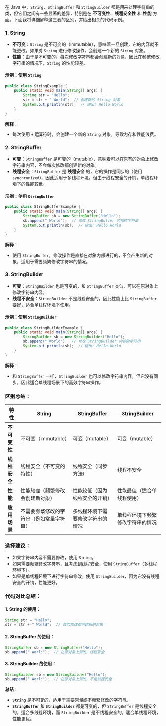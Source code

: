 在 Java 中，`String`、`StringBuffer` 和 `StringBuilder` 都是用来处理字符串的类，但它们之间有一些显著的差异，特别是在 **不可变性**、**线程安全性** 和 **性能** 方面。下面我将详细解释这三者的区别，并给出相关的代码示例。

### **1. String**
- **不可变**：`String` 是不可变的（immutable），意味着一旦创建，它的内容就不能更改。如果对 `String` 进行修改操作，会创建一个新的 `String` 对象。
- **性能**：由于是不可变的，每次修改字符串都会创建新的对象，因此在频繁修改字符串的情况下，`String` 的性能较差。

#### **示例：使用 `String`**
```java
public class StringExample {
    public static void main(String[] args) {
        String str = "Hello";
        str = str + " World";  // 创建新的 String 对象
        System.out.println(str);  // 输出: Hello World
    }
}
```

**解释**：
- 每次使用 `+` 运算符时，会创建一个新的 `String` 对象，导致内存和性能浪费。

### **2. StringBuffer**
- **可变**：`StringBuffer` 是可变的（mutable），意味着可以在原有的对象上修改字符串内容，不会每次修改都创建新的对象。
- **线程安全**：`StringBuffer` 是 **线程安全** 的，它的操作是同步的（使用 `synchronized`），因此适用于多线程环境。但由于线程安全的开销，单线程环境下的性能较低。

#### **示例：使用 `StringBuffer`**
```java
public class StringBufferExample {
    public static void main(String[] args) {
        StringBuffer sb = new StringBuffer("Hello");
        sb.append(" World");  // 修改 StringBuffer 内部的字符串
        System.out.println(sb);  // 输出: Hello World
    }
}
```

**解释**：
- 使用 `StringBuffer`，修改操作是直接在对象内部进行的，不会产生新的对象，适用于需要频繁修改字符串的情况。

### **3. StringBuilder**
- **可变**：`StringBuilder` 也是可变的，和 `StringBuffer` 类似，可以在原对象上修改字符串内容。
- **线程不安全**：`StringBuilder` 不是线程安全的，因此性能上比 `StringBuffer` 要好，适合单线程环境下使用。

#### **示例：使用 `StringBuilder`**
```java
public class StringBuilderExample {
    public static void main(String[] args) {
        StringBuilder sb = new StringBuilder("Hello");
        sb.append(" World");  // 修改 StringBuilder 内部的字符串
        System.out.println(sb);  // 输出: Hello World
    }
}
```

**解释**：
- 和 `StringBuffer` 一样，`StringBuilder` 也可以修改字符串内容，但它没有同步，因此适合单线程场景下的高效字符串操作。

### **区别总结**：
| 特性                | **String**                                      | **StringBuffer**                               | **StringBuilder**                              |
|---------------------|-------------------------------------------------|-----------------------------------------------|------------------------------------------------|
| **不可变性**        | 不可变（immutable）                             | 可变（mutable）                               | 可变（mutable）                                |
| **线程安全**        | 线程安全（不可变的特性）                        | 线程安全（同步方法）                          | 线程不安全                                      |
| **性能**            | 性能较差（频繁修改会创建新对象）                | 性能较低（因为线程安全的开销）                | 性能最佳（适合单线程使用）                     |
| **适用场景**        | 不需要频繁修改的字符串（例如常量字符串）        | 多线程环境下需要修改字符串的情况              | 单线程环境下频繁修改字符串的情况               |

### **选择建议**：
- 如果字符串内容不需要修改，使用 `String`。
- 如果需要频繁修改字符串，且考虑到线程安全，使用 `StringBuffer`（多线程环境下）。
- 如果是单线程环境下进行字符串修改，使用 `StringBuilder`，因为它没有线程安全的开销，性能更好。

### **代码对比总结**：

#### 1. **String 的使用：**
```java
String str = "Hello";
str = str + " World";  // 每次修改都创建新的对象
```

#### 2. **StringBuffer 的使用：**
```java
StringBuffer sb = new StringBuffer("Hello");
sb.append(" World");  // 在原对象上修改，线程安全
```

#### 3. **StringBuilder 的使用：**
```java
StringBuilder sb = new StringBuilder("Hello");
sb.append(" World");  // 在原对象上修改，不是线程安全
```

**总结**：
- **`String`** 是不可变的，适用于需要常量或不频繁修改的字符串。
- **`StringBuffer`** 和 **`StringBuilder`** 都是可变的，但 `StringBuffer` 是线程安全的，适合多线程环境，而 `StringBuilder` 是不线程安全的，适合单线程环境，性能更优。